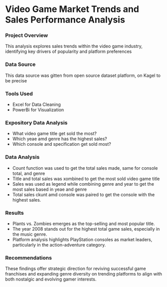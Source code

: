 # Video Game Market Trends and Sales Performance Analysis

### Project Overview 

This analysis explores sales trends within the video game industry, identifying key drivers of popularity and platform preferences



### Data Source

This data source was gitten from open source dataset platform, on Kagel to be precise 

### Tools Used
- Excel for Data Cleaning
- PowerBi for Visualization


### Expository Data Analysis 

- What video game title get sold the most?
- Which yeae amd genre has the highest sales?
- Which console and specification get sold most?


### Data Analysis 
- Count function was used to get the total sales made, same for console total, and genre
- Title and total sales was xombined to get the most sold video game title 
- Sales was used as legend while combining genre and year to get the most sales based in yeae and genre
- Total sales ckunt amd console was paired to get the console with the highest sales.


### Results 
- Plants vs. Zombies emerges as the top-selling and most popular title.
- The year 2008 stands out for the highest total game sales, especially in the music genre.
- Platform analysis highlights PlayStation consoles as market leaders, particularly in the action-adventure category. 


### Recommendations 

These findings offer strategic direction for reviving successful game franchises and expanding genre diversity on trending platforms to align with both nostalgic and evolving gamer interests.
